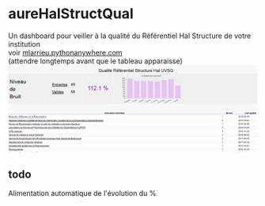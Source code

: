 # aureHalStructQual  
Un dashboard pour veiller à la qualité du Référentiel Hal Structure de votre institution <br />
voir [mlarrieu.pythonanywhere.com](http://mlarrieu.pythonanywhere.com/)<br />
(attendre longtemps avant que le tableau apparaisse)<br />
![snap](static/snapshot.png)

## todo
Alimentation automatique de l'évolution du %
 
